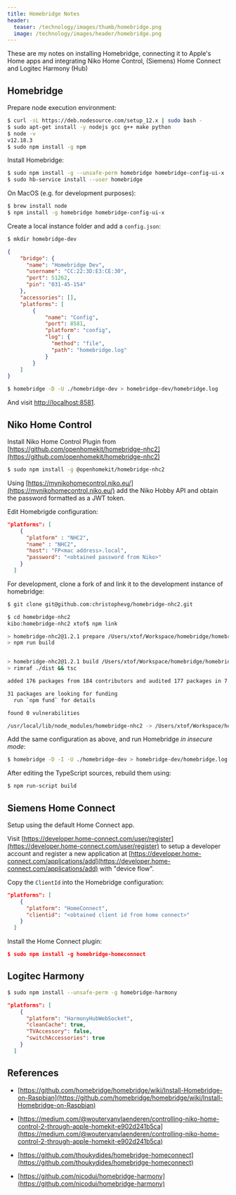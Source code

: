 ```yaml
---
title: Homebridge Notes
header:
  teaser: /technology/images/thumb/homebridge.png
  image: /technology/images/header/homebridge.png
---
```


These are my notes on installing Homebridge, connecting it to Apple's Home apps and integrating Niko Home Control, (Siemens) Home Connect and Logitec Harmony (Hub)

## Homebridge

Prepare node execution environment:

```bash
$ curl -sL https://deb.nodesource.com/setup_12.x | sudo bash -
$ sudo apt-get install -y nodejs gcc g++ make python
$ node -v
v12.18.3
$ sudo npm install -g npm
```

Install Homebridge:

```bash
$ sudo npm install -g --unsafe-perm homebridge homebridge-config-ui-x
$ sudo hb-service install --user homebridge
```

On MacOS (e.g. for development purposes):

```bash
$ brew install node
$ npm install -g homebridge homebridge-config-ui-x
```

Create a local instance folder and add a `config.json`:

```bash
$ mkdir homebridge-dev
```

```json
{
    "bridge": {
      "name": "Homebridge Dev",
      "username": "CC:22:3D:E3:CE:30",
      "port": 51262,
      "pin": "031-45-154"
    },
    "accessories": [],
    "platforms": [
        {
            "name": "Config",
            "port": 8581,
            "platform": "config",
            "log": {
              "method": "file",
              "path": "homebridge.log"
            }
        }
    ]
}
```

```bash
$ homebridge -D -U ./homebridge-dev > homebridge-dev/homebridge.log
```

And visit [http://localhost:8581](http://localhost:8581).

## Niko Home Control

Install Niko Home Control Plugin from [https://github.com/openhomekit/homebridge-nhc2](https://github.com/openhomekit/homebridge-nhc2)

```bash
$ sudo npm install -g @openhomekit/homebridge-nhc2
```

Using [https://mynikohomecontrol.niko.eu/](https://mynikohomecontrol.niko.eu/) add the Niko Hobby API and obtain the password formatted as a JWT token.

Edit Homebrigde configuration:

```json
"platforms": [
    {
      "platform" : "NHC2",
      "name" : "NHC2",
      "host": "FP<mac address>.local",
      "password": "<obtained password from Niko>"
    }
  ]
```

For development, clone a fork of []() and link it to the development instance of homebridge:

```bash
$ git clone git@github.com:christophevg/homebridge-nhc2.git

$ cd homebridge-nhc2
kibo:homebridge-nhc2 xtof$ npm link

> homebridge-nhc2@1.2.1 prepare /Users/xtof/Workspace/homebridge/homebridge-nhc2
> npm run build


> homebridge-nhc2@1.2.1 build /Users/xtof/Workspace/homebridge/homebridge-nhc2
> rimraf ./dist && tsc

added 176 packages from 184 contributors and audited 177 packages in 7.103s

31 packages are looking for funding
  run `npm fund` for details

found 0 vulnerabilities

/usr/local/lib/node_modules/homebridge-nhc2 -> /Users/xtof/Workspace/homebridge/homebridge-nhc2
```

Add the same configuration as above, and run Homebridge _in insecure mode_:

```bash
$ homebridge -D -I -U ./homebridge-dev > homebridge-dev/homebridge.log
```

After editing the TypeScript sources, rebuild them using:

```bash
$ npm run-script build
```

## Siemens Home Connect

Setup using the default Home Connect app.

Visit [https://developer.home-connect.com/user/register](https://developer.home-connect.com/user/register) to setup a developer account and register a new application at [https://developer.home-connect.com/applications/add](https://developer.home-connect.com/applications/add) with "device flow".

Copy the `ClientId` into the Homebridge configuration:

```json
"platforms": [
    {
      "platform": "HomeConnect",
      "clientid": "<obtained client id from home connect>"
    }
  ]
```

Install the Home Connect plugin:

```json
$ sudo npm install -g homebridge-homeconnect
```

## Logitec Harmony

```bash
$ sudo npm install --unsafe-perm -g homebridge-harmony
```

```json
"platforms": [
    {
      "platform": "HarmonyHubWebSocket",
      "cleanCache": true,
      "TVAccessory": false,
      "switchAccessories": true
    }
  ]
```

## References

* [https://github.com/homebridge/homebridge/wiki/Install-Homebridge-on-Raspbian](https://github.com/homebridge/homebridge/wiki/Install-Homebridge-on-Raspbian)
* [https://medium.com/@woutervanvlaenderen/controlling-niko-home-control-2-through-apple-homekit-e902d241b5ca](https://medium.com/@woutervanvlaenderen/controlling-niko-home-control-2-through-apple-homekit-e902d241b5ca)

* [https://github.com/thoukydides/homebridge-homeconnect](https://github.com/thoukydides/homebridge-homeconnect)

* [https://github.com/nicoduj/homebridge-harmony](https://github.com/nicoduj/homebridge-harmony)